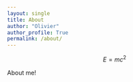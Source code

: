 ```yaml
---
layout: single
title: About
author: "Olivier"
author_profile: True
permalink: /about/
---
```


<script
  src="https://cdn.mathjax.org/mathjax/latest/MathJax.js?config=TeX-AMS-MML_HTMLorMML"
  type="text/javascript">
</script>

$$ E = mc^2 $$

About me!

